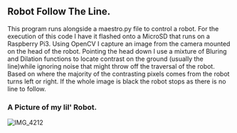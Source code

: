 ## Robot Follow The Line. 

This program runs alongside a maestro.py file to control a robot. For the execution of this code I have it flashed onto a 
MicroSD that runs on a Raspberry Pi3. Using OpenCV I capture an image from the camera mounted on the head of the robot. 
Pointing the head down I use a mixture of Bluring and Dilation functions to locate contrast on the ground (usually the 
line)while ignoring noise that might throw off the traversal of the robot. Based on where the majority of the contrasting 
pixels comes from the robot turns left or right. If the whole image is black the robot stops as there is no line to follow. 

### A Picture of my lil' Robot. 
![IMG_4212](https://user-images.githubusercontent.com/35508425/54498157-e5593a80-48c8-11e9-8cbf-4d0428a1d509.JPG)

